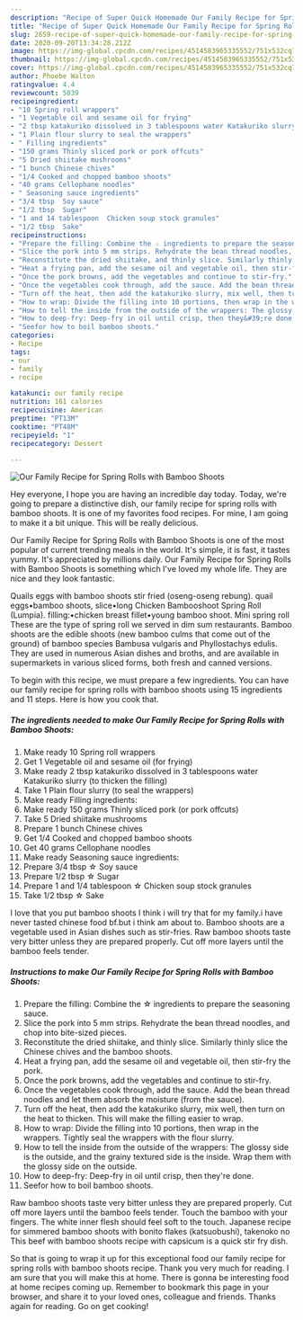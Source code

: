 ```yaml
---
description: "Recipe of Super Quick Homemade Our Family Recipe for Spring Rolls with Bamboo Shoots"
title: "Recipe of Super Quick Homemade Our Family Recipe for Spring Rolls with Bamboo Shoots"
slug: 2659-recipe-of-super-quick-homemade-our-family-recipe-for-spring-rolls-with-bamboo-shoots
date: 2020-09-20T13:34:28.212Z
image: https://img-global.cpcdn.com/recipes/4514583965335552/751x532cq70/our-family-recipe-for-spring-rolls-with-bamboo-shoots-recipe-main-photo.jpg
thumbnail: https://img-global.cpcdn.com/recipes/4514583965335552/751x532cq70/our-family-recipe-for-spring-rolls-with-bamboo-shoots-recipe-main-photo.jpg
cover: https://img-global.cpcdn.com/recipes/4514583965335552/751x532cq70/our-family-recipe-for-spring-rolls-with-bamboo-shoots-recipe-main-photo.jpg
author: Phoebe Walton
ratingvalue: 4.4
reviewcount: 5039
recipeingredient:
- "10 Spring roll wrappers"
- "1 Vegetable oil and sesame oil for frying"
- "2 tbsp katakuriko dissolved in 3 tablespoons water Katakuriko slurry to thicken the filling"
- "1 Plain flour slurry to seal the wrappers"
- " Filling ingredients"
- "150 grams Thinly sliced pork or pork offcuts"
- "5 Dried shiitake mushrooms"
- "1 bunch Chinese chives"
- "1/4 Cooked and chopped bamboo shoots"
- "40 grams Cellophane noodles"
- " Seasoning sauce ingredients"
- "3/4 tbsp  Soy sauce"
- "1/2 tbsp  Sugar"
- "1 and 14 tablespoon  Chicken soup stock granules"
- "1/2 tbsp  Sake"
recipeinstructions:
- "Prepare the filling: Combine the ☆ ingredients to prepare the seasoning sauce."
- "Slice the pork into 5 mm strips. Rehydrate the bean thread noodles, and chop into bite-sized pieces."
- "Reconstitute the dried shiitake, and thinly slice. Similarly thinly slice the Chinese chives and the bamboo shoots."
- "Heat a frying pan, add the sesame oil and vegetable oil, then stir-fry the pork."
- "Once the pork browns, add the vegetables and continue to stir-fry."
- "Once the vegetables cook through, add the sauce. Add the bean thread noodles and let them absorb the moisture (from the sauce)."
- "Turn off the heat, then add the katakuriko slurry, mix well, then turn on the heat to thicken. This will make the filling easier to wrap."
- "How to wrap: Divide the filling into 10 portions, then wrap in the wrappers. Tightly seal the wrappers with the flour slurry."
- "How to tell the inside from the outside of the wrappers: The glossy side is the outside, and the grainy textured side is the inside. Wrap them with the glossy side on the outside."
- "How to deep-fry: Deep-fry in oil until crisp, then they&#39;re done."
- "Seefor how to boil bamboo shoots."
categories:
- Recipe
tags:
- our
- family
- recipe

katakunci: our family recipe 
nutrition: 161 calories
recipecuisine: American
preptime: "PT13M"
cooktime: "PT48M"
recipeyield: "1"
recipecategory: Dessert

---
```



![Our Family Recipe for Spring Rolls with Bamboo Shoots](https://img-global.cpcdn.com/recipes/4514583965335552/751x532cq70/our-family-recipe-for-spring-rolls-with-bamboo-shoots-recipe-main-photo.jpg)

Hey everyone, I hope you are having an incredible day today. Today, we're going to prepare a distinctive dish, our family recipe for spring rolls with bamboo shoots. It is one of my favorites food recipes. For mine, I am going to make it a bit unique. This will be really delicious.

Our Family Recipe for Spring Rolls with Bamboo Shoots is one of the most popular of current trending meals in the world. It's simple, it is fast, it tastes yummy. It's appreciated by millions daily. Our Family Recipe for Spring Rolls with Bamboo Shoots is something which I've loved my whole life. They are nice and they look fantastic.

Quails eggs with bamboo shoots stir fried (oseng-oseng rebung). quail eggs•bamboo shoots, slice•long Chicken Bambooshoot Spring Roll (Lumpia). filling:•chicken breast fillet•young bamboo shoot. Mini spring roll These are the type of spring roll we served in dim sum restaurants. Bamboo shoots are the edible shoots (new bamboo culms that come out of the ground) of bamboo species Bambusa vulgaris and Phyllostachys edulis. They are used in numerous Asian dishes and broths, and are available in supermarkets in various sliced forms, both fresh and canned versions.


To begin with this recipe, we must prepare a few ingredients. You can have our family recipe for spring rolls with bamboo shoots using 15 ingredients and 11 steps. Here is how you cook that.

<!--inarticleads1-->

##### The ingredients needed to make Our Family Recipe for Spring Rolls with Bamboo Shoots:

1. Make ready 10 Spring roll wrappers
1. Get 1 Vegetable oil and sesame oil (for frying)
1. Make ready 2 tbsp katakuriko dissolved in 3 tablespoons water Katakuriko slurry (to thicken the filling)
1. Take 1 Plain flour slurry (to seal the wrappers)
1. Make ready  Filling ingredients:
1. Make ready 150 grams Thinly sliced pork (or pork offcuts)
1. Take 5 Dried shiitake mushrooms
1. Prepare 1 bunch Chinese chives
1. Get 1/4 Cooked and chopped bamboo shoots
1. Get 40 grams Cellophane noodles
1. Make ready  Seasoning sauce ingredients:
1. Prepare 3/4 tbsp ☆ Soy sauce
1. Prepare 1/2 tbsp ☆ Sugar
1. Prepare 1 and 1/4 tablespoon ☆ Chicken soup stock granules
1. Take 1/2 tbsp ☆ Sake


I love that you put bamboo shoots I think i will try that for my family.i have never tasted chinese food bf.but i think am about to. Bamboo shoots are a vegetable used in Asian dishes such as stir-fries. Raw bamboo shoots taste very bitter unless they are prepared properly. Cut off more layers until the bamboo feels tender. 

<!--inarticleads2-->

##### Instructions to make Our Family Recipe for Spring Rolls with Bamboo Shoots:

1. Prepare the filling: Combine the ☆ ingredients to prepare the seasoning sauce.
1. Slice the pork into 5 mm strips. Rehydrate the bean thread noodles, and chop into bite-sized pieces.
1. Reconstitute the dried shiitake, and thinly slice. Similarly thinly slice the Chinese chives and the bamboo shoots.
1. Heat a frying pan, add the sesame oil and vegetable oil, then stir-fry the pork.
1. Once the pork browns, add the vegetables and continue to stir-fry.
1. Once the vegetables cook through, add the sauce. Add the bean thread noodles and let them absorb the moisture (from the sauce).
1. Turn off the heat, then add the katakuriko slurry, mix well, then turn on the heat to thicken. This will make the filling easier to wrap.
1. How to wrap: Divide the filling into 10 portions, then wrap in the wrappers. Tightly seal the wrappers with the flour slurry.
1. How to tell the inside from the outside of the wrappers: The glossy side is the outside, and the grainy textured side is the inside. Wrap them with the glossy side on the outside.
1. How to deep-fry: Deep-fry in oil until crisp, then they&#39;re done.
1. Seefor how to boil bamboo shoots.


Raw bamboo shoots taste very bitter unless they are prepared properly. Cut off more layers until the bamboo feels tender. Touch the bamboo with your fingers. The white inner flesh should feel soft to the touch. Japanese recipe for simmered bamboo shoots with bonito flakes (katsuobushi), takenoko no This beef with bamboo shoots recipe with capsicum is a quick stir fry dish. 

So that is going to wrap it up for this exceptional food our family recipe for spring rolls with bamboo shoots recipe. Thank you very much for reading. I am sure that you will make this at home. There is gonna be interesting food at home recipes coming up. Remember to bookmark this page in your browser, and share it to your loved ones, colleague and friends. Thanks again for reading. Go on get cooking!
